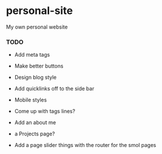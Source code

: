 # personal-site
My own personal website



### TODO
- Add meta tags
- Make better buttons
- Design blog style
- Add quicklinks off to the side bar
- Mobile styles
- Come up with tags lines?

- Add an about me
- a Projects page?
- Add a page slider things with the router for the smol pages
